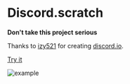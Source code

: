 # Discord.scratch
  
**Don't take this project serious**
  
Thanks to [izy521](https://github.com/izy521) for creating [discord.io](https://github.com/izy521/discord.io).  
  
[Try it](http://scratchx.org/?url=https://merlintor.github.io/Discord.scratch/extension.js#scratch)  
  
  
![example](https://cdn.discordapp.com/attachments/499933645021249536/500432755742736404/unknown.png)
